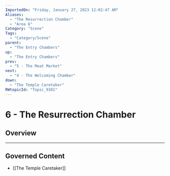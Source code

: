 ```yaml
---
ImportedOn: "Friday, January 27, 2023 12:02:47 AM"
Aliases:
  - "The Resurrection Chamber"
  - "Area 6"
Category: "Scene"
Tags:
  - "Category/Scene"
parent:
  - "The Entry Chambers"
up:
  - "The Entry Chambers"
prev:
  - "5 - The Meat Market"
next:
  - "4 - The Welcoming Chamber"
down:
  - "The Temple Caretaker"
RWtopicId: "Topic_9381"
---
```

# 6 - The Resurrection Chamber
## Overview
---
## Governed Content
- [[The Temple Caretaker]]

